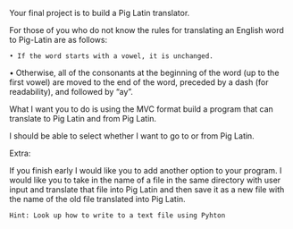 Your final project is to build a Pig Latin translator.

For those of you who do not know the rules for translating an English word to Pig-Latin are as follows:

	• If the word starts with a vowel, it is unchanged.

• Otherwise, all of the consonants at the beginning of the word (up to the first vowel) are moved to the end of the word, preceded by a dash (for readability), and followed by “ay”.

What I want you to do is using the MVC format build a program that can translate to Pig Latin and from Pig Latin. 

I should be able to select whether I want to go to or from Pig Latin.

Extra:

If you finish early I would like you to add another option to your program. I would like you to take in the name of a file in the same directory with user input and translate that file into Pig Latin and then save it as a new file with the name of the old file translated into Pig Latin. 

	Hint: Look up how to write to a text file using Pyhton

